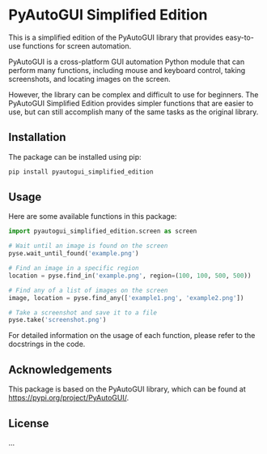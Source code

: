 # PyAutoGUI Simplified Edition

This is a simplified edition of the PyAutoGUI library that provides easy-to-use functions for screen automation.

PyAutoGUI is a cross-platform GUI automation Python module that can perform many functions, including mouse and keyboard control, taking screenshots, and locating images on the screen.

However, the library can be complex and difficult to use for beginners. The PyAutoGUI Simplified Edition provides simpler functions that are easier to use, but can still accomplish many of the same tasks as the original library.

## Installation

The package can be installed using pip:

```bash
pip install pyautogui_simplified_edition
```

## Usage

Here are some available functions in this package:

```py
import pyautogui_simplified_edition.screen as screen

# Wait until an image is found on the screen
pyse.wait_until_found('example.png')

# Find an image in a specific region
location = pyse.find_in('example.png', region=(100, 100, 500, 500))

# Find any of a list of images on the screen
image, location = pyse.find_any(['example1.png', 'example2.png'])

# Take a screenshot and save it to a file
pyse.take('screenshot.png')
```

For detailed information on the usage of each function, please refer to the docstrings in the code.

## Acknowledgements

This package is based on the PyAutoGUI library, which can be found at https://pypi.org/project/PyAutoGUI/.

## License

...